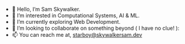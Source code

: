 - 👋 Hello, I’m Sam Skywalker.
- 👀 I’m interested in Computational Systems, AI & ML.
- 🌱 I’m currently exploring Web Development.
- 💞️ I’m looking to collaborate on something beyond ( I have no clue! ):
- 📫 You can reach me at, starboy@skywalkersam.dev

<!---
skywalkerSam/skywalkerSam is a ✨ special ✨ repository because its `README.md` (this file) appears on your GitHub profile.
You can click the Preview link to take a look at your changes.
--->
